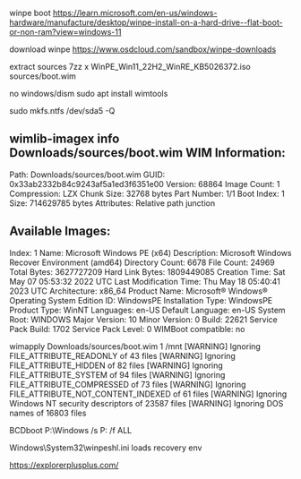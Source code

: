 winpe boot
https://learn.microsoft.com/en-us/windows-hardware/manufacture/desktop/winpe-install-on-a-hard-drive--flat-boot-or-non-ram?view=windows-11

download winpe
https://www.osdcloud.com/sandbox/winpe-downloads

extract sources
7zz x WinPE_Win11_22H2_WinRE_KB5026372.iso  sources/boot.wim

no windows/dism
sudo apt install wimtools


sudo mkfs.ntfs /dev/sda5 -Q

wimlib-imagex info Downloads/sources/boot.wim 
WIM Information:
----------------
Path:           Downloads/sources/boot.wim
GUID:           0x33ab2332b84c9243af5a1ed3f6351e00
Version:        68864
Image Count:    1
Compression:    LZX
Chunk Size:     32768 bytes
Part Number:    1/1
Boot Index:     1
Size:           714629785 bytes
Attributes:     Relative path junction

Available Images:
-----------------
Index:                  1
Name:                   Microsoft Windows PE (x64)
Description:            Microsoft Windows Recover Environment (amd64)
Directory Count:        6678
File Count:             24969
Total Bytes:            3627727209
Hard Link Bytes:        1809449085
Creation Time:          Sat May 07 05:53:32 2022 UTC
Last Modification Time: Thu May 18 05:40:41 2023 UTC
Architecture:           x86_64
Product Name:           Microsoft® Windows® Operating System
Edition ID:             WindowsPE
Installation Type:      WindowsPE
Product Type:           WinNT
Languages:              en-US 
Default Language:       en-US
System Root:            WINDOWS
Major Version:          10
Minor Version:          0
Build:                  22621
Service Pack Build:     1702
Service Pack Level:     0
WIMBoot compatible:     no



wimapply  Downloads/sources/boot.wim 1 /mnt
[WARNING] Ignoring FILE_ATTRIBUTE_READONLY of 43 files
[WARNING] Ignoring FILE_ATTRIBUTE_HIDDEN of 82 files
[WARNING] Ignoring FILE_ATTRIBUTE_SYSTEM of 94 files
[WARNING] Ignoring FILE_ATTRIBUTE_COMPRESSED of 73 files
[WARNING] Ignoring FILE_ATTRIBUTE_NOT_CONTENT_INDEXED of 61 files
[WARNING] Ignoring Windows NT security descriptors of 23587 files
[WARNING] Ignoring DOS names of 16803 files

BCDboot P:\Windows /s P: /f ALL


Windows\System32\winpeshl.ini loads recovery env




https://explorerplusplus.com/





